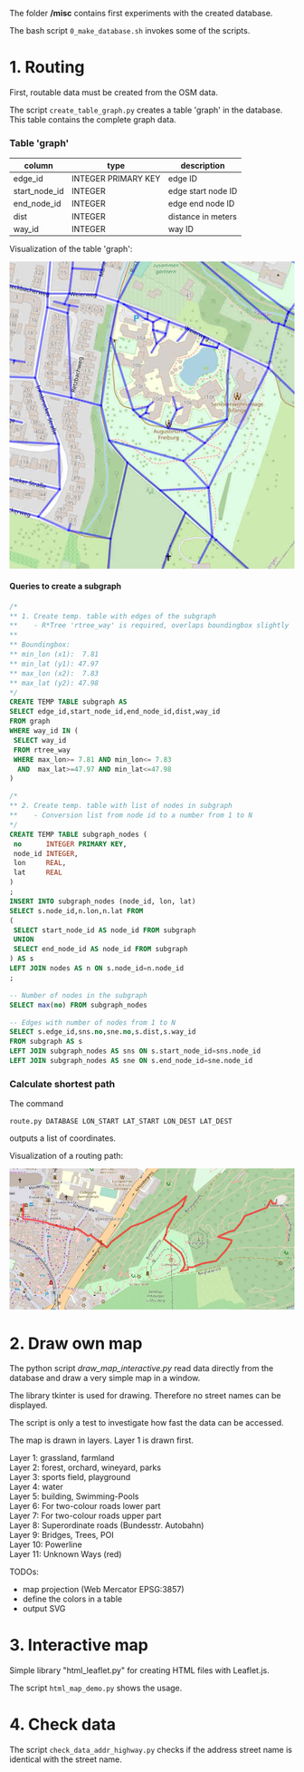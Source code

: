 The folder **/misc** contains first experiments with the created database.

The bash script `0_make_database.sh` invokes some of the scripts.

# 1. Routing

First, routable data must be created from the OSM data.

The script `create_table_graph.py` creates a table 'graph' in the database.
This table contains the complete graph data.

### Table 'graph'

column          | type                | description
----------------|---------------------|-------------------------------------
edge_id         | INTEGER PRIMARY KEY | edge ID
start\_node\_id | INTEGER             | edge start node ID
end\_node\_id   | INTEGER             | edge end node ID
dist            | INTEGER             | distance in meters
way_id          | INTEGER             | way ID

Visualization of the table 'graph':  

![table_graph.jpg](./table_graph.jpg)

#### Queries to create a subgraph

``` sql
/*
** 1. Create temp. table with edges of the subgraph
**    - R*Tree 'rtree_way' is required, overlaps boundingbox slightly
**
** Boundingbox:
** min_lon (x1):  7.81
** min_lat (y1): 47.97
** max_lon (x2):  7.83
** max_lat (y2): 47.98
*/
CREATE TEMP TABLE subgraph AS
SELECT edge_id,start_node_id,end_node_id,dist,way_id
FROM graph
WHERE way_id IN (
 SELECT way_id
 FROM rtree_way
 WHERE max_lon>= 7.81 AND min_lon<= 7.83
  AND  max_lat>=47.97 AND min_lat<=47.98
)
```

``` sql
/*
** 2. Create temp. table with list of nodes in subgraph
**    - Conversion list from node id to a number from 1 to N
*/
CREATE TEMP TABLE subgraph_nodes (
 no      INTEGER PRIMARY KEY,
 node_id INTEGER,
 lon     REAL,
 lat     REAL
)
;
INSERT INTO subgraph_nodes (node_id, lon, lat)
SELECT s.node_id,n.lon,n.lat FROM
(
 SELECT start_node_id AS node_id FROM subgraph
 UNION
 SELECT end_node_id AS node_id FROM subgraph
) AS s
LEFT JOIN nodes AS n ON s.node_id=n.node_id
;
```

``` sql
-- Number of nodes in the subgraph
SELECT max(no) FROM subgraph_nodes
```

``` sql
-- Edges with number of nodes from 1 to N
SELECT s.edge_id,sns.no,sne.no,s.dist,s.way_id
FROM subgraph AS s
LEFT JOIN subgraph_nodes AS sns ON s.start_node_id=sns.node_id
LEFT JOIN subgraph_nodes AS sne ON s.end_node_id=sne.node_id
```


### Calculate shortest path

The command
```
route.py DATABASE LON_START LAT_START LON_DEST LAT_DEST
```
outputs a list of coordinates.

Visualization of a routing path:  

![routing_path.jpg](./routing_path.jpg)


# 2. Draw own map

The python script *draw_map_interactive.py* read data directly from the database
and draw a very simple map in a window.

The library tkinter is used for drawing.
Therefore no street names can be displayed.

The script is only a test to investigate how fast the data can be accessed.

The map is drawn in layers. Layer 1 is drawn first.

Layer 1: grassland, farmland  
Layer 2: forest, orchard, wineyard, parks   
Layer 3: sports field, playground  
Layer 4: water  
Layer 5: building, Swimming-Pools  
Layer 6: For two-colour roads lower part  
Layer 7: For two-colour roads upper part  
Layer 8: Superordinate roads (Bundesstr. Autobahn)  
Layer 9: Bridges, Trees, POI  
Layer 10: Powerline  
Layer 11: Unknown Ways (red)  

TODOs:

- map projection (Web Mercator EPSG:3857)
- define the colors in a table
- output SVG


# 3. Interactive map

Simple library "html_leaflet.py" for creating HTML files with Leaflet.js.

The script `html_map_demo.py` shows the usage.


# 4. Check data

The script `check_data_addr_highway.py` checks if the address street name is
identical with the street name.

